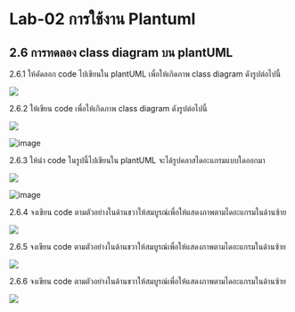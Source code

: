 # Lab-02 การใช้งาน Plantuml 

## 2.6 การทดลอง class diagram บน plantUML 

2.6.1  ให้คัดลอก code ไปเขียนใน plantUML เพื่อให้เกิดภาพ class diagram ดังรูปต่อไปนี้

![](Pictures/Pict-26-lab-pict-01.png)

2.6.2 ให้เขียน code เพื่อให้เกิดภาพ class diagram ดังรูปต่อไปนี้

![](Pictures/Pict-27-lab-pict-02.png)


![image](https://github.com/TanapatPluemchai/OOP2565-Week-03/assets/115067806/905f79a9-a438-4156-9586-2d8931c219ec)


2.6.3 ให้นำ code ในรูปนี้ไปเขียนใน plantUML จะได้รูปคลาสไดอะแกรมแบบใดออกมา

![](Pictures/Pict-28-lab-pict-03.png)

![image](https://github.com/TanapatPluemchai/OOP2565-Week-03/assets/115067806/c1f5d9d5-f422-4fff-a1e3-ea5b98a8e480)


2.6.4 จงเขียน code ตามตัวอย่างในด้านขวาให้สมบูรณ์เพื่อให้แสดงภาพตามไดอะแกรมในด้านซ้าย

![](Pictures/Pict-29-lab-pict-04.png)

2.6.5 จงเขียน code ตามตัวอย่างในด้านขวาให้สมบูรณ์เพื่อให้แสดงภาพตามไดอะแกรมในด้านซ้าย

![](Pictures/Pict-30-lab-pict-05.png)

2.6.6 จงเขียน code ตามตัวอย่างในด้านขวาให้สมบูรณ์เพื่อให้แสดงภาพตามไดอะแกรมในด้านซ้าย

![](Pictures/Pict-31-lab-pict-06.png)
